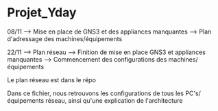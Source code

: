# Projet_Yday

08/11 --> Mise en place de GNS3 et des appliances manquantes
      --> Plan d'adressage des machines/équipements

22/11 --> Plan réseau
      --> Finition de mise en place GNS3 et appliances manquantes
      --> Commencement des configurations des machines/équipements

Le plan réseau est dans le répo


Dans ce fichier, nous retrouvons les configurations de tous les PC's/équipements réseau, ainsi qu'une explication de l'architecture

